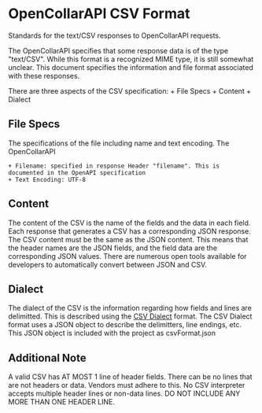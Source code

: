 # OpenCollarAPI CSV Format #

Standards for the text/CSV responses to OpenCollarAPI requests. 


The OpenCollarAPI specifies that some response data is of the type "text/CSV". 
While this format is a recognized MIME type, it is still somewhat unclear. 
This document specifies the information and file format associated with these
responses. 

There are three aspects of the CSV specification: 
	+ File Specs
	+ Content
	+ Dialect
	
## File Specs ## 
The specifications of the file including name and text encoding. The OpenCollarAPI 

	+ Filename: specified in response Header "filename". This is documented in the OpenAPI specification
	+ Text Encoding: UTF-8

## Content ##
The content of the CSV is the name of the fields and the data in each field. 
Each response that generates a CSV has a corresponding JSON response. The CSV content
must be the same as the JSON content. This means that the header names are the JSON fields, 
and the field data are the corresponding JSON values. There are numerous open tools available 
for developers to automatically convert between JSON and CSV. 

## Dialect ##
The dialect of the CSV is the information regarding how fields and lines are delimitted. 
This is described using the [CSV Dialect](https://frictionlessdata.io/specs/csv-dialect/) 
format. The CSV Dialect format uses a JSON object to describe the delimitters, line endings, 
etc. This JSON object is included with the project as csvFormat.json

## Additional Note ##
A valid CSV has AT MOST 1 line of header fields. There can be no lines that are not headers or data.
Vendors must adhere to this. No CSV interpreter accepts multiple header lines or non-data lines.
DO NOT INCLUDE ANY MORE THAN ONE HEADER LINE. 

